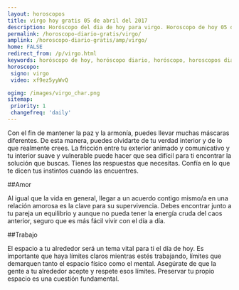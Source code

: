```yaml
---
layout: horoscopos
title: virgo hoy gratis 05 de abril del 2017 
description: Horóscopo del dia de hoy para virgo. Horoscopo de hoy 05 de abril del 2017. Las predicciones de amor, trabajo, vida personal gratis.
permalink: /horoscopo-diario-gratis/virgo/
amplink: /horoscopo-diario-gratis/amp/virgo/
home: FALSE
redirect_from: /p/virgo.html
keywords: horóscopo de hoy, horóscopo diario, horóscopo, horoscopos diarios gratis del dia de hoy, horóscopo diario gratis,horóscopo 2017, horóscopo esperanza gracia, horoscopo virgo hoy, horoscop, horóscopos gratis, horoscopo virgo, horoscopo virgo 2017, Tarot, Astrologia, Zodíaco, virgo, horoscopo gratis
horoscopo:
 signo: virgo
 video: xf9ez5yyWvQ

ogimg: /images/virgo_char.png
sitemap:
 priority: 1
 changefreq: 'daily'
---
```



Con el fin de mantener la paz y la armonía, puedes llevar muchas máscaras diferentes. De esta manera, puedes olvidarte de tu verdad interior y de lo que realmente crees. La fricción entre tu exterior animado y comunicativo y tu interior suave y vulnerable puede hacer que sea difícil para ti encontrar la solución que buscas. Tienes las respuestas que necesitas. Confía en lo que te dicen tus instintos cuando las encuentres.

##Amor

Al igual que la vida en general, llegar a un acuerdo contigo mismo/a en una relación amorosa es la clave para su supervivencia. Debes encontrar junto a tu pareja un equilibrio y aunque no pueda tener la energía cruda del caos anterior, seguro que es más fácil vivir con el día a día.

##Trabajo

El espacio a tu alrededor será un tema vital para ti el día de hoy. Es importante que haya límites claros mientras estés trabajando, límites que demarquen tanto el espacio físico como el mental. Asegúrate de que la gente a tu alrededor acepte y respete esos límites. Preservar tu propio espacio es una cuestión fundamental.